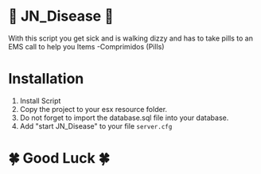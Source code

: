 # 🧬 JN_Disease 🧬

With this script you get sick and is walking dizzy and has to take pills to an EMS call to help you
Items
-Comprimidos (Pills)

# Installation
1. Install Script
3. Copy the project to your esx resource folder.
4. Do not forget to import the database.sql file into your database.
5. Add "start JN_Disease" to your file `server.cfg`

# 🍀 Good Luck  🍀
